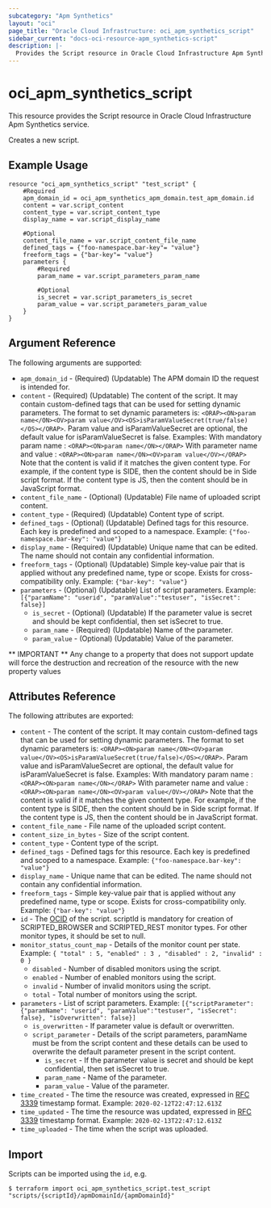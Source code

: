 ```yaml
---
subcategory: "Apm Synthetics"
layout: "oci"
page_title: "Oracle Cloud Infrastructure: oci_apm_synthetics_script"
sidebar_current: "docs-oci-resource-apm_synthetics-script"
description: |-
  Provides the Script resource in Oracle Cloud Infrastructure Apm Synthetics service
---
```


# oci_apm_synthetics_script
This resource provides the Script resource in Oracle Cloud Infrastructure Apm Synthetics service.

Creates a new script.


## Example Usage

```hcl
resource "oci_apm_synthetics_script" "test_script" {
	#Required
	apm_domain_id = oci_apm_synthetics_apm_domain.test_apm_domain.id
	content = var.script_content
	content_type = var.script_content_type
	display_name = var.script_display_name

	#Optional
	content_file_name = var.script_content_file_name
	defined_tags = {"foo-namespace.bar-key"= "value"}
	freeform_tags = {"bar-key"= "value"}
	parameters {
		#Required
		param_name = var.script_parameters_param_name

		#Optional
		is_secret = var.script_parameters_is_secret
		param_value = var.script_parameters_param_value
	}
}
```

## Argument Reference

The following arguments are supported:

* `apm_domain_id` - (Required) (Updatable) The APM domain ID the request is intended for. 
* `content` - (Required) (Updatable) The content of the script. It may contain custom-defined tags that can be used for setting dynamic parameters. The format to set dynamic parameters is: `<ORAP><ON>param name</ON><OV>param value</OV><OS>isParamValueSecret(true/false)</OS></ORAP>`. Param value and isParamValueSecret are optional, the default value for isParamValueSecret is false. Examples: With mandatory param name : `<ORAP><ON>param name</ON></ORAP>` With parameter name and value : `<ORAP><ON>param name</ON><OV>param value</OV></ORAP>` Note that the content is valid if it matches the given content type. For example, if the content type is SIDE, then the content should be in Side script format. If the content type is JS, then the content should be in JavaScript format. 
* `content_file_name` - (Optional) (Updatable) File name of uploaded script content.
* `content_type` - (Required) (Updatable) Content type of script.
* `defined_tags` - (Optional) (Updatable) Defined tags for this resource. Each key is predefined and scoped to a namespace. Example: `{"foo-namespace.bar-key": "value"}` 
* `display_name` - (Required) (Updatable) Unique name that can be edited. The name should not contain any confidential information.
* `freeform_tags` - (Optional) (Updatable) Simple key-value pair that is applied without any predefined name, type or scope. Exists for cross-compatibility only. Example: `{"bar-key": "value"}` 
* `parameters` - (Optional) (Updatable) List of script parameters. Example: `[{"paramName": "userid", "paramValue":"testuser", "isSecret": false}]` 
	* `is_secret` - (Optional) (Updatable) If the parameter value is secret and should be kept confidential, then set isSecret to true.
	* `param_name` - (Required) (Updatable) Name of the parameter.
	* `param_value` - (Optional) (Updatable) Value of the parameter.


** IMPORTANT **
Any change to a property that does not support update will force the destruction and recreation of the resource with the new property values

## Attributes Reference

The following attributes are exported:

* `content` - The content of the script. It may contain custom-defined tags that can be used for setting dynamic parameters. The format to set dynamic parameters is: `<ORAP><ON>param name</ON><OV>param value</OV><OS>isParamValueSecret(true/false)</OS></ORAP>`. Param value and isParamValueSecret are optional, the default value for isParamValueSecret is false. Examples: With mandatory param name : `<ORAP><ON>param name</ON></ORAP>` With parameter name and value : `<ORAP><ON>param name</ON><OV>param value</OV></ORAP>` Note that the content is valid if it matches the given content type. For example, if the content type is SIDE, then the content should be in Side script format. If the content type is JS, then the content should be in JavaScript format. 
* `content_file_name` - File name of the uploaded script content.
* `content_size_in_bytes` - Size of the script content.
* `content_type` - Content type of the script.
* `defined_tags` - Defined tags for this resource. Each key is predefined and scoped to a namespace. Example: `{"foo-namespace.bar-key": "value"}` 
* `display_name` - Unique name that can be edited. The name should not contain any confidential information.
* `freeform_tags` - Simple key-value pair that is applied without any predefined name, type or scope. Exists for cross-compatibility only. Example: `{"bar-key": "value"}` 
* `id` - The [OCID](https://docs.cloud.oracle.com/iaas/Content/General/Concepts/identifiers.htm) of the script. scriptId is mandatory for creation of SCRIPTED_BROWSER and SCRIPTED_REST monitor types. For other monitor types, it should be set to null. 
* `monitor_status_count_map` - Details of the monitor count per state. Example: `{ "total" : 5, "enabled" : 3 , "disabled" : 2, "invalid" : 0 }` 
	* `disabled` - Number of disabled monitors using the script.
	* `enabled` - Number of enabled monitors using the script.
	* `invalid` - Number of invalid monitors using the script.
	* `total` - Total number of monitors using the script.
* `parameters` - List of script parameters. Example: `[{"scriptParameter": {"paramName": "userid", "paramValue":"testuser", "isSecret": false}, "isOverwritten": false}]` 
	* `is_overwritten` - If parameter value is default or overwritten. 
	* `script_parameter` - Details of the script parameters, paramName must be from the script content and these details can be used to overwrite the default parameter present in the script content. 
		* `is_secret` - If the parameter value is secret and should be kept confidential, then set isSecret to true.
		* `param_name` - Name of the parameter.
		* `param_value` - Value of the parameter.
* `time_created` - The time the resource was created, expressed in [RFC 3339](https://tools.ietf.org/html/rfc3339) timestamp format. Example: `2020-02-12T22:47:12.613Z` 
* `time_updated` - The time the resource was updated, expressed in [RFC 3339](https://tools.ietf.org/html/rfc3339) timestamp format. Example: `2020-02-13T22:47:12.613Z` 
* `time_uploaded` - The time when the script was uploaded.

## Import

Scripts can be imported using the `id`, e.g.

```
$ terraform import oci_apm_synthetics_script.test_script "scripts/{scriptId}/apmDomainId/{apmDomainId}" 
```


